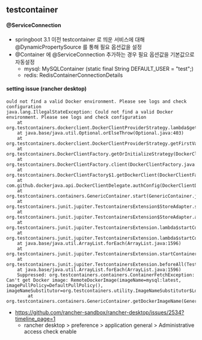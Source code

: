 ## testcontainer

#### @ServiceConnection
- springboot 3.1 이전 testcontainer 로 띄운 서비스에 대해 @DynamicPropertySource 를 통해 필요 옵션값을 설정
- @Container 에 @ServiceConnection 추가하는 경우 필요 옵션값을 기본값으로 자동설정
  - mysql: MySQLContainer (static final String DEFAULT_USER = "test";)
  - redis: RedisContainerConnectionDetails

#### setting issue (rancher desktop)

```
ould not find a valid Docker environment. Please see logs and check configuration
java.lang.IllegalStateException: Could not find a valid Docker environment. Please see logs and check configuration
	at org.testcontainers.dockerclient.DockerClientProviderStrategy.lambda$getFirstValidStrategy$7(DockerClientProviderStrategy.java:274)
	at java.base/java.util.Optional.orElseThrow(Optional.java:403)
	at org.testcontainers.dockerclient.DockerClientProviderStrategy.getFirstValidStrategy(DockerClientProviderStrategy.java:265)
	at org.testcontainers.DockerClientFactory.getOrInitializeStrategy(DockerClientFactory.java:154)
	at org.testcontainers.DockerClientFactory.client(DockerClientFactory.java:196)
	at org.testcontainers.DockerClientFactory$1.getDockerClient(DockerClientFactory.java:108)
	at com.github.dockerjava.api.DockerClientDelegate.authConfig(DockerClientDelegate.java:109)
	at org.testcontainers.containers.GenericContainer.start(GenericContainer.java:321)
	at org.testcontainers.junit.jupiter.TestcontainersExtension$StoreAdapter.start(TestcontainersExtension.java:276)
	at org.testcontainers.junit.jupiter.TestcontainersExtension$StoreAdapter.access$200(TestcontainersExtension.java:263)
	at org.testcontainers.junit.jupiter.TestcontainersExtension.lambda$startContainers$4(TestcontainersExtension.java:83)
	at org.testcontainers.junit.jupiter.TestcontainersExtension.lambda$startContainers$5(TestcontainersExtension.java:83)
	at java.base/java.util.ArrayList.forEach(ArrayList.java:1596)
	at org.testcontainers.junit.jupiter.TestcontainersExtension.startContainers(TestcontainersExtension.java:83)
	at org.testcontainers.junit.jupiter.TestcontainersExtension.beforeAll(TestcontainersExtension.java:57)
	at java.base/java.util.ArrayList.forEach(ArrayList.java:1596)
	Suppressed: org.testcontainers.containers.ContainerFetchException: Can't get Docker image: RemoteDockerImage(imageName=mysql:latest, imagePullPolicy=DefaultPullPolicy(), imageNameSubstitutor=org.testcontainers.utility.ImageNameSubstitutor$LogWrappedImageNameSubstitutor@6ac4944a)
		at org.testcontainers.containers.GenericContainer.getDockerImageName(GenericContainer.java:1364)
```

- https://github.com/rancher-sandbox/rancher-desktop/issues/2534?timeline_page=1
  - rancher desktop > preference > application  general > Administrative access check enable
